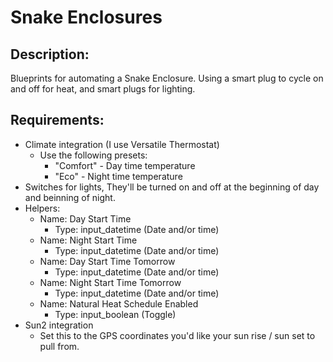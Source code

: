 # Snake Enclosures
## Description:
Blueprints for automating a Snake Enclosure.  Using a smart plug to cycle on and off for heat, and smart plugs for lighting.

## Requirements:
- Climate integration (I use Versatile Thermostat)
  - Use the following presets:
    - "Comfort" - Day time temperature
    - "Eco" - Night time temperature
- Switches for lights, They'll be turned on and off at the beginning of day and beinning of night.
- Helpers:
  - Name: Day Start Time
     - Type: input_datetime (Date and/or time)
  - Name: Night Start Time
    - Type: input_datetime (Date and/or time)
  - Name: Day Start Time Tomorrow
    - Type: input_datetime (Date and/or time)
  - Name: Night Start Time Tomorrow
    - Type: input_datetime (Date and/or time)
  - Name: Natural Heat Schedule Enabled
    - Type: input_boolean (Toggle)
- Sun2 integration
  - Set this to the GPS coordinates you'd like your sun rise / sun set to pull from.

  
